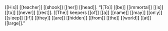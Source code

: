 [[His]] [[teacher]] [[shook]] [[her]] [[head]]. “[[To]] [[be]] [[immortal]] [[is]] [[to]] [[never]] [[rest]]. [[The]] keepers [[of]] [[a]] [[name]] [[may]] [[only]] [[sleep]] [[if]] [[they]] [[are]] [[hidden]] [[from]] [[the]] [[world]] [[at]] [[large]].”